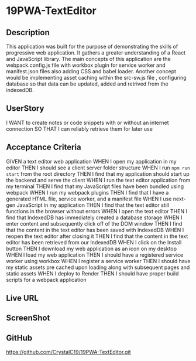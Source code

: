 # 19PWA-TextEditor

## Description
 This application was built for the purpose of demonstrating the skills of progressive web application. It gathers a greater understanding of a React and JavaScript library. The main concepts of this application are the webpack.config.js file with workbox plugin for service worker and manifest.json files also adding CSS and babel loader. Another concept would be implementing asset caching within the src-sw.js file , configuring database so that data can be updated, added and retrived from the indexedDB.

## UserStory
I WANT to create notes or code snippets with or without an internet connection
SO THAT I can reliably retrieve them for later use

## Acceptance Criteria
GIVEN a text editor web application
WHEN I open my application in my editor
THEN I should see a client server folder structure
WHEN I run `npm run start` from the root directory
THEN I find that my application should start up the backend and serve the client
WHEN I run the text editor application from my terminal
THEN I find that my JavaScript files have been bundled using webpack
WHEN I run my webpack plugins
THEN I find that I have a generated HTML file, service worker, and a manifest file
WHEN I use next-gen JavaScript in my application
THEN I find that the text editor still functions in the browser without errors
WHEN I open the text editor
THEN I find that IndexedDB has immediately created a database storage
WHEN I enter content and subsequently click off of the DOM window
THEN I find that the content in the text editor has been saved with IndexedDB
WHEN I reopen the text editor after closing it
THEN I find that the content in the text editor has been retrieved from our IndexedDB
WHEN I click on the Install button
THEN I download my web application as an icon on my desktop
WHEN I load my web application
THEN I should have a registered service worker using workbox
WHEN I register a service worker
THEN I should have my static assets pre cached upon loading along with subsequent pages and static assets
WHEN I deploy to Render
THEN I should have proper build scripts for a webpack application

## Live URL


## ScreenShot

## GitHub
https://github.com/CrystalC19/19PWA-TextEditor.git
